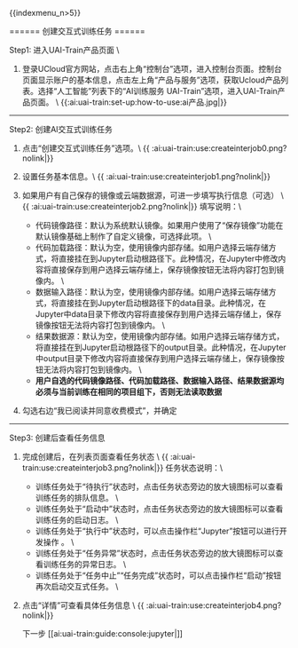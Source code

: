 {{indexmenu_n>5}}


====== 创建交互式训练任务 ======

Step1: 进入UAI-Train产品页面 \\

1. 登录UCloud官方网站，点击右上角“控制台”选项，进入控制台页面。控制台页面显示账户的基本信息，点击左上角“产品与服务”选项，获取Ucloud产品列表。选择“人工智能”列表下的“AI训练服务 UAI-Train”选项，进入UAI-Train产品页面。 \\
{{:ai:uai-train:set-up:how-to-use:ai产品.jpg|}}


----

Step2: 创建AI交互式训练任务

1. 点击“创建交互式训练任务”选项。\\
{{ :ai:uai-train:use:createinterjob0.png?nolink|}}

2. 设置任务基本信息。\\
{{ :ai:uai-train:use:createinterjob1.png?nolink|}}

3. 如果用户有自己保存的镜像或云端数据源，可进一步填写执行信息（可选） \\
{{ :ai:uai-train:use:createinterjob2.png?nolink|}} 
填写说明：\\
	* 代码镜像路径：默认为系统默认镜像。如果用户使用了“保存镜像”功能在默认镜像基础上制作了自定义镜像，可选择此项。 \\
	* 代码加载路径：默认为空，使用镜像内部存储。如用户选择云端存储方式，将直接挂在到Jupyter启动根路径下。此种情况，在Jupyter中修改内容将直接保存到用户选择云端存储上，保存镜像按钮无法将内容打包到镜像内。 \\
	* 数据输入路径：默认为空，使用镜像内部存储。如用户选择云端存储方式，将直接挂在到Jupyter启动根路径下的data目录。此种情况，在Jupyter中data目录下修改内容将直接保存到用户选择云端存储上，保存镜像按钮无法将内容打包到镜像内。 \\
	* 结果数据源：默认为空，使用镜像内部存储。如用户选择云端存储方式，将直接挂在到Jupyter启动根路径下的output目录。此种情况，在Jupyter中output目录下修改内容将直接保存到用户选择云端存储上，保存镜像按钮无法将内容打包到镜像内。 \\
	* **用户自选的代码镜像路径、代码加载路径、数据输入路径、结果数据源均必须与当前训练在相同的项目组下，否则无法读取数据**

4. 勾选右边“我已阅读并同意收费模式”，并确定 

----

Step3: 创建后查看任务信息

1. 完成创建后，在列表页面查看任务状态 \\
{{ :ai:uai-train:use:createinterjob3.png?nolink|}}
任务状态说明：\\
	* 训练任务处于“待执行”状态时，点击任务状态旁边的放大镜图标可以查看训练任务的排队信息。  \\
	* 训练任务处于“启动中”状态时，点击任务状态旁边的放大镜图标可以查看训练任务的启动日志。  \\
	* 训练任务处于“执行中”状态时，可以点击操作栏“Jupyter”按钮可以进行开发操作 。  \\
	* 训练任务处于“任务异常”状态时，点击任务状态旁边的放大镜图标可以查看训练任务的异常日志。 \\
	* 训练任务处于“任务中止”“任务完成”状态时，可以点击操作栏“启动”按钮再次启动交互式任务。 \\

2. 点击“详情”可查看具体任务信息 \\
{{ :ai:uai-train:use:createinterjob4.png?nolink|}}


   下一步
    [[ai:uai-train:guide:console:jupyter|]]